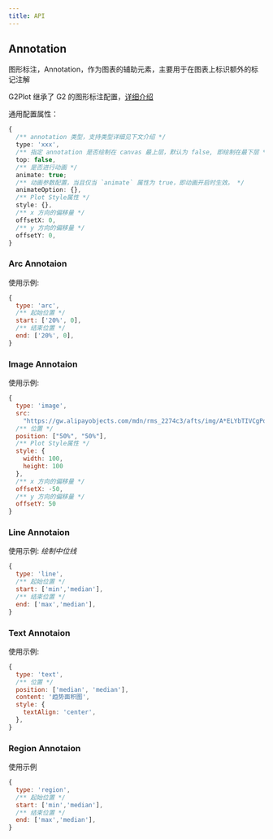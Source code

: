 ```yaml
---
title: API
---
```


## Annotation

图形标注，Annotation，作为图表的辅助元素，主要用于在图表上标识额外的标记注解

G2Plot 继承了 G2 的图形标注配置，[详细介绍](https://g2.antv.vision/en/docs/api/general/annotation)

通用配置属性：

```ts
{
  /** annotation 类型，支持类型详细见下文介绍 */
  type: 'xxx',
  /** 指定 annotation 是否绘制在 canvas 最上层，默认为 false, 即绘制在最下层 */
  top: false,
  /** 是否进行动画 */
  animate: true;
  /** 动画参数配置，当且仅当 `animate` 属性为 true，即动画开启时生效。 */
  animateOption: {},
  /** Plot Style属性 */
  style: {},
  /** x 方向的偏移量 */
  offsetX: 0,
  /** y 方向的偏移量 */
  offsetY: 0,
}
```

### Arc Annotaion

使用示例:

```javascript
{
  type: 'arc',
  /** 起始位置 */
  start: ['20%', 0],
  /** 结束位置 */
  end: ['20%', 0],
}
```

### Image Annotaion

使用示例:

```javascript
{
  type: 'image',
  src:
    "https://gw.alipayobjects.com/mdn/rms_2274c3/afts/img/A*ELYbTIVCgPoAAAAAAAAAAABkARQnAQ",
  /** 位置 */
  position: ["50%", "50%"],
  /** Plot Style属性 */
  style: {
    width: 100,
    height: 100
  },
  /** x 方向的偏移量 */
  offsetX: -50,
  /** y 方向的偏移量 */
  offsetY: 50
}
```

### Line Annotaion

使用示例: _绘制中位线_

```javascript
{
  type: 'line',
  /** 起始位置 */
  start: ['min','median'],
  /** 结束位置 */
  end: ['max','median'],
}
```

### Text Annotaion

使用示例:

```javascript
{
  type: 'text',
  /** 位置 */
  position: ['median', 'median'],
  content: '趋势面积图',
  style: {
    textAlign: 'center',
  },
}
```

### Region Annotaion

使用示例

```javascript
{
  type: 'region',
  /** 起始位置 */
  start: ['min','median'],
  /** 结束位置 */
  end: ['max','median'],
}
```
